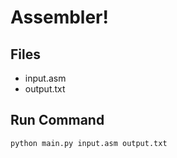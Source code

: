# Assembler!


## Files

* input.asm
* output.txt

## Run Command

`python main.py input.asm output.txt`
